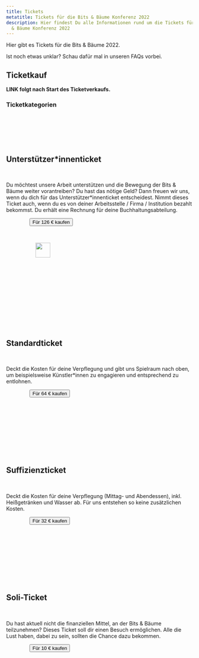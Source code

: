 ```yaml
---
title: Tickets
metatitle: Tickets für die Bits & Bäume Konferenz 2022
description: Hier findest Du alle Informationen rund um die Tickets für die Bits
  & Bäume Konferenz 2022
---
```

Hier gibt es Tickets für die Bits & Bäume 2022.

Ist noch etwas unklar? Schau dafür mal in unseren FAQs vorbei.

## Ticketkauf

**LINK folgt nach Start des Ticketverkaufs.**

</section><section class="container max-w-7xl">

### Ticketkategorien

<div class="flex flex-wrap justify-center">

        <div class="w-full lg:w-2/3">

            <div class="box box-blue m-4">

                <h2 class="h3">Unterstützer*innenticket</h2>

                <p>Du möchtest unsere Arbeit unterstützen und die Bewegung der Bits & Bäume weiter vorantreiben? Du hast das nötige Geld? Dann freuen wir uns, wenn du dich für das Unterstützer*innenticket entscheidest. Nimmt dieses Ticket auch, wenn du es von deiner Arbeitsstelle / Firma / Institution bezahlt bekommst. Du erhält eine Rechnung für deine Buchhaltungsabteilung.</p>

                <button class="btn-dark">Für 126 € kaufen</button>

                <div class="box__pixel">

                    <img src="/assets/images/pixel-box-ticket.svg" widht="60" height="40">

                </div>

            </div>

        </div>

        <div class="w-full lg:w-1/3">

            <div class="box box-infos m-4">

                <h2 class="h3">Standardticket</h2>

                <p>Deckt die Kosten für deine Verpflegung und gibt uns Spielraum nach oben, um beispielsweise Künstler*innen zu engagieren und entsprechend zu entlohnen.</p>

                <button class="btn-dark">Für 64 € kaufen</button>

            </div>

        </div>

        <div class="w-full lg:w-1/3">

            <div class="box box-infos m-4">

                <h2 class="h3">Suffizienzticket</h2>

                <p>Deckt die Kosten für deine Verpflegung (Mittag- und Abendessen), inkl. Heißgetränken und Wasser ab. Für uns entstehen so keine zusätzlichen Kosten.</p>

                <button class="btn-dark">Für 32 € kaufen</button>

            </div>

        </div>

        <div class="w-full lg:w-1/3">

            <div class="box box-infos m-4">

                <h2 class="h3">Soli-Ticket</h2>

                <p>Du hast aktuell nicht die finanziellen Mittel, an der Bits & Bäume teilzunehmen? Dieses Ticket soll dir einen Besuch ermöglichen. Alle die Lust haben, dabei zu sein, sollten die Chance dazu bekommen.</p>

                <button class="btn-dark">Für 10 € kaufen</button>

            </div>

        </div>

    </div>
